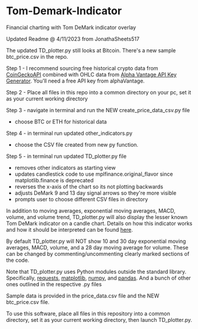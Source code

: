 # Tom-Demark-Indicator
Financial charting with Tom DeMark indicator overlay

Updated Readme @ 4/11/2023 from JonathaSheets517

The updated TD_plotter.py still looks at Bitcoin. There's a new sample btc_price.csv in the repo.

Step 1 - I recommend sourcing free historical crypto data from [CoinGeckoAPI](https://www.coingecko.com/en/api/documentation) combined with OHLC data from [Alpha Vantage API Key Generator](https://www.alphavantage.co/support/#api-key). You'll need a free API key from alphaVantage.

Step 2 - Place all files in this repo into a common directory on your pc, set it as your current working directory


Step 3 - navigate in terminal and run the NEW create_price_data_csv.py file
* choose BTC or ETH for historical data

Step 4 - in terminal run updated other_indicators.py 
* choose the CSV file created from new py function.

Step 5 - in terminal run updated TD_plotter.py file
* removes other indicators as starting view
* updates candlestick code to use mplfinance.original_flavor since matplotlib.finance is deprecated
* reverses the x-axis of the chart so its not plotting backwards  
* adjusts DeMark 9 and 13 day signal arrows so they're more visible
* prompts user to choose different CSV files in directory    




In addition to moving averages, exponential moving averages, MACD, volume, and volume trend,
TD_plotter.py will also display the lesser known Tom DeMark indicator on a candle chart.
Details on how this indicator works and how it should be interpreted can be found [here](http://cs.calstatela.edu/wiki/images/c/cb/DeMark.pdf).

By default TD_plotter.py will NOT show 10 and 30 day exponential moving averages, MACD,
volume, and a 28 day moving average for volume. These can be changed by commenting/uncommenting
clearly marked sections of the code.

Note that TD_plotter.py uses Python modules outside the standard library. Specifically,
[requests](http://docs.python-requests.org/en/master/), [matplotlib](https://matplotlib.org/), [numpy](https://www.numpy.org/), and [pandas](https://pandas.pydata.org/). And a bunch of other ones outlined in the respective .py files

Sample data is provided in the price_data.csv file and the NEW btc_price.csv file.  

To use this software, place all files in this repository into a common directory, set it
as your current working directory, then launch TD_plotter.py.
